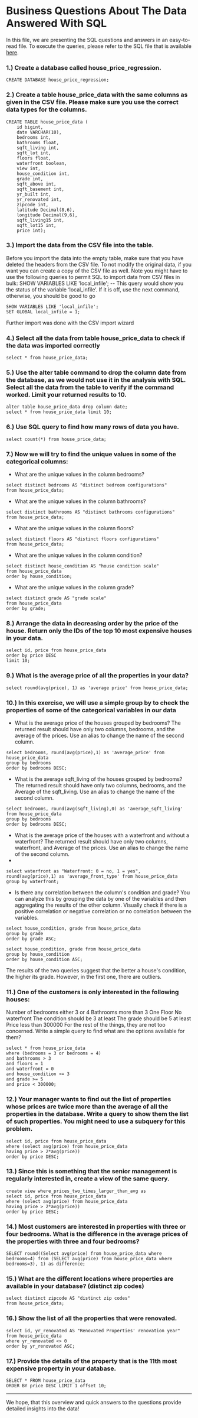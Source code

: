 # Business Questions About The Data Answered With SQL

In this file, we are presenting the SQL questions and answers in an easy-to-read file.
To execute the queries, please refer to the SQL file that is available [here](https://github.com/Caparisun/data_mid_bootcamp_project_regression/blob/master/SQL_Files/Regression%20project.sql).


### 1.) Create a database called house_price_regression.

```
CREATE DATABASE house_price_regression;
```

### 2.) Create a table house_price_data with the same columns as given in the CSV file. Please make sure you use the correct data types for the columns.

```
CREATE TABLE house_price_data (
    id bigint,
    date VARCHAR(10),
    bedrooms int,
    bathrooms float,
    sqft_living	int,
    sqft_lot int,
	floors float,
    waterfront boolean,
    view int,
    house_condition int,
    grade int,	
    sqft_above int,	
	sqft_basement int,	
    yr_built int,	
    yr_renovated int,	
    zipcode	int,
    latitude Decimal(8,6),
    longitude Decimal(9,6),	
    sqft_living15 int,	
    sqft_lot15 int,
    price int);
```

### 3.) Import the data from the CSV file into the table. 
Before you import the data into the empty table, make sure that you have deleted the headers from the CSV file. To not modify the original data, if you want you can create a copy of the CSV file as well. Note you might have to use the following queries to permit SQL to import data from CSV files in bulk:
SHOW VARIABLES LIKE 'local_infile'; -- This query would show you the status of the variable ‘local_infile’. If it is off, use the next command, otherwise, you should be good to go

```
SHOW VARIABLES LIKE 'local_infile'; 
SET GLOBAL local_infile = 1;
```
Further import was done with the CSV import wizard

### 4.) Select all the data from table house_price_data to check if the data was imported correctly

```
select * from house_price_data;
```

### 5.) Use the alter table command to drop the column date from the database, as we would not use it in the analysis with SQL. Select all the data from the table to verify if the command worked. Limit your returned results to 10.

```
alter table house_price_data drop column date;
select * from house_price_data limit 10;
```

### 6.) Use SQL query to find how many rows of data you have.

```
select count(*) from house_price_data;
```

### 7.) Now we will try to find the unique values in some of the categorical columns:

- What are the unique values in the column bedrooms?

```
select distinct bedrooms AS "distinct bedroom configurations" 
from house_price_data;
```

- What are the unique values in the column bathrooms?

```
select distinct bathrooms AS "distinct bathrooms configurations" 
from house_price_data;
```

- What are the unique values in the column floors?

```
select distinct floors AS "distinct floors configurations" 
from house_price_data;
```

- What are the unique values in the column condition?

```
select distinct house_condition AS "house condition scale" 
from house_price_data
order by house_condition;
```

- What are the unique values in the column grade?

```
select distinct grade AS "grade scale" 
from house_price_data
order by grade;
```
   
### 8.) Arrange the data in decreasing order by the price of the house. Return only the IDs of the top 10 most expensive houses in your data.

```
select id, price from house_price_data
order by price DESC
limit 10;
```

### 9.) What is the average price of all the properties in your data?

```
select round(avg(price), 1) as 'average price' from house_price_data;
```

### 10.) In this exercise, we will use a simple group by to check the properties of some of the categorical variables in our data

- What is the average price of the houses grouped by bedrooms? The returned result should have only two columns, bedrooms, and the average of the prices. Use an alias to change the name of the second column.

```
select bedrooms, round(avg(price),1) as 'average_price' from house_price_data
group by bedrooms
order by bedrooms DESC;
```

- What is the average sqft_living of the houses grouped by bedrooms? The returned result should have only two columns, bedrooms, and the Average of the sqft_living. Use an alias to change the name of the second column.

```
select bedrooms, round(avg(sqft_living),0) as 'average_sqft_living' from house_price_data
group by bedrooms
order by bedrooms DESC;
```

- What is the average price of the houses with a waterfront and without a waterfront? The returned result should have only two columns, waterfront, and Average of the prices. Use an alias to change the name of the second column.
- 
```
select waterfront as "Waterfront: 0 = no, 1 = yes", round(avg(price),1) as 'average_front_type' from house_price_data
group by waterfront;
```

- Is there any correlation between the column's condition and grade? You can analyze this by grouping the data by one of the variables and then aggregating the results of the other column. Visually check if there is a positive correlation or negative correlation or no correlation between the variables.
```
select house_condition, grade from house_price_data
group by grade
order by grade ASC;

select house_condition, grade from house_price_data
group by house_condition
order by house_condition ASC;
```
The results of the two queries suggest that the better a house's condition, the higher its grade. However, in the first one, there are outliers.


### 11.) One of the customers is only interested in the following houses:

Number of bedrooms either 3 or 4
Bathrooms more than 3
One Floor
No waterfront
The condition should be 3 at least
The grade should be 5 at least
Price less than 300000
For the rest of the things, they are not too concerned. Write a simple query to find what are the options available for them?
```
select * from house_price_data
where (bedrooms = 3 or bedrooms = 4)
and bathrooms > 3
and floors = 1
and waterfront = 0
and house_condition >= 3
and grade >= 5 
and price < 300000;
```

### 12.) Your manager wants to find out the list of properties whose prices are twice more than the average of all the properties in the database. Write a query to show them the list of such properties. You might need to use a subquery for this problem.
```
select id, price from house_price_data
where (select avg(price) from house_price_data
having price > 2*avg(price))
order by price DESC;
```

### 13.) Since this is something that the senior management is regularly interested in, create a view of the same query.
```
create view where_prices_two_times_larger_than_avg as
select id, price from house_price_data
where (select avg(price) from house_price_data
having price > 2*avg(price))
order by price DESC;
```

### 14.) Most customers are interested in properties with three or four bedrooms. What is the difference in the average prices of the properties with three and four bedrooms?
```
SELECT round((Select avg(price) from house_price_data where bedrooms=4) from (SELECT avg(price) from house_price_data where bedrooms=3), 1) as difference;

```

### 15.) What are the different locations where properties are available in your database? (distinct zip codes)
```
select distinct zipcode AS "distinct zip codes" 
from house_price_data;
```

### 16.) Show the list of all the properties that were renovated.
```
select id, yr_renovated AS "Renovated Properties' renovation year" 
from house_price_data
where yr_renovated <> 0
order by yr_renovated ASC;
```

### 17.) Provide the details of the property that is the 11th most expensive property in your database.
```
SELECT * FROM house_price_data
ORDER BY price DESC LIMIT 1 offset 10;
```

***

We hope, that this overview and quick answers to the questions provide detailed insights into the data!


